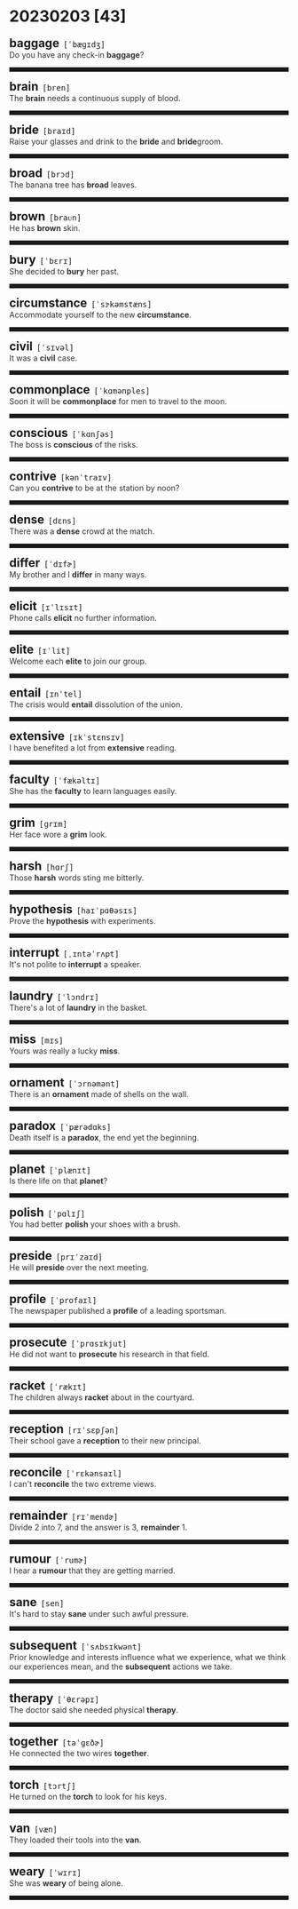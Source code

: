 <style>
/*不显示details的三角符号*/
details > summary::marker {
    display: none;
    content: none;
}
/*去掉外边框*/
details summary{
    outline:none;
    cursor:pointer;/*鼠标放上去之后变成手型*/
}
/*去掉前面默认的小黑三角*/
details summary::-webkit-details-marker{
    display:none; 
}
</style>
# 20230203 [43]  

<div style="display: flex;align-items: baseline;">
    <h2 style="margin-bottom: 0;margin-top: 0">baggage</h2>
    <p style="padding:0 .5em; margin: 0;font-family: monospace;">[ˈbæɡɪdʒ]</p>
    <p class="interpretation_60153" style="display:none ;padding:0 .5em; margin: 0; white-space: nowrap;overflow: hidden;text-overflow: ellipsis;">n. 行李</p>
</div>
<details class="details_60153">
    <summary style="color: #303030;">Do you have any check-in <strong>baggage</strong>?</summary>
    你有要托运的行李吗？
</details>
<hr style="padding-bottom: 0.5em;" />


<div style="display: flex;align-items: baseline;">
    <h2 style="margin-bottom: 0;margin-top: 0">brain</h2>
    <p style="padding:0 .5em; margin: 0;font-family: monospace;">[bren]</p>
    <p class="interpretation_60153" style="display:none ;padding:0 .5em; margin: 0; white-space: nowrap;overflow: hidden;text-overflow: ellipsis;">n. 脑；脑力；智力</p>
</div>
<details class="details_60153">
    <summary style="color: #303030;">The <strong>brain</strong> needs a continuous supply of blood.</summary>
    大脑需要连续不断地供血。
</details>
<hr style="padding-bottom: 0.5em;" />


<div style="display: flex;align-items: baseline;">
    <h2 style="margin-bottom: 0;margin-top: 0">bride</h2>
    <p style="padding:0 .5em; margin: 0;font-family: monospace;">[braɪd]</p>
    <p class="interpretation_60153" style="display:none ;padding:0 .5em; margin: 0; white-space: nowrap;overflow: hidden;text-overflow: ellipsis;">n. 新娘</p>
</div>
<details class="details_60153">
    <summary style="color: #303030;">Raise your glasses and drink to the <strong>bride</strong> and <strong>bride</strong>groom.</summary>
    请大家为新娘新郎干杯。
</details>
<hr style="padding-bottom: 0.5em;" />


<div style="display: flex;align-items: baseline;">
    <h2 style="margin-bottom: 0;margin-top: 0">broad</h2>
    <p style="padding:0 .5em; margin: 0;font-family: monospace;">[brɔd]</p>
    <p class="interpretation_60153" style="display:none ;padding:0 .5em; margin: 0; white-space: nowrap;overflow: hidden;text-overflow: ellipsis;">adj. 宽阔的；广阔的</p>
</div>
<details class="details_60153">
    <summary style="color: #303030;">The banana tree has <strong>broad</strong> leaves.</summary>
    香蕉树的叶子很宽大。
</details>
<hr style="padding-bottom: 0.5em;" />


<div style="display: flex;align-items: baseline;">
    <h2 style="margin-bottom: 0;margin-top: 0">brown</h2>
    <p style="padding:0 .5em; margin: 0;font-family: monospace;">[braᴜn]</p>
    <p class="interpretation_60153" style="display:none ;padding:0 .5em; margin: 0; white-space: nowrap;overflow: hidden;text-overflow: ellipsis;">adj. 褐色的；棕色的
n. 褐色；棕色</p>
</div>
<details class="details_60153">
    <summary style="color: #303030;">He has <strong>brown</strong> skin.</summary>
    他的皮肤是棕色的。
</details>
<hr style="padding-bottom: 0.5em;" />


<div style="display: flex;align-items: baseline;">
    <h2 style="margin-bottom: 0;margin-top: 0">bury</h2>
    <p style="padding:0 .5em; margin: 0;font-family: monospace;">[ˈbɛrɪ]</p>
    <p class="interpretation_60153" style="display:none ;padding:0 .5em; margin: 0; white-space: nowrap;overflow: hidden;text-overflow: ellipsis;">v. 埋葬；埋藏</p>
</div>
<details class="details_60153">
    <summary style="color: #303030;">She decided to <strong>bury</strong> her past.</summary>
    她决定埋葬自己的过去。
</details>
<hr style="padding-bottom: 0.5em;" />


<div style="display: flex;align-items: baseline;">
    <h2 style="margin-bottom: 0;margin-top: 0">circumstance</h2>
    <p style="padding:0 .5em; margin: 0;font-family: monospace;">[ˈsɝkəmstæns]</p>
    <p class="interpretation_60153" style="display:none ;padding:0 .5em; margin: 0; white-space: nowrap;overflow: hidden;text-overflow: ellipsis;">n. 环境；情况</p>
</div>
<details class="details_60153">
    <summary style="color: #303030;">Accommodate yourself to the new <strong>circumstance</strong>.</summary>
    你应适应新环境。
</details>
<hr style="padding-bottom: 0.5em;" />


<div style="display: flex;align-items: baseline;">
    <h2 style="margin-bottom: 0;margin-top: 0">civil</h2>
    <p style="padding:0 .5em; margin: 0;font-family: monospace;">[ˈsɪvəl]</p>
    <p class="interpretation_60153" style="display:none ;padding:0 .5em; margin: 0; white-space: nowrap;overflow: hidden;text-overflow: ellipsis;">adj. 公民的；国内的；民用的；文明的</p>
</div>
<details class="details_60153">
    <summary style="color: #303030;">It was a <strong>civil</strong> case.</summary>
    这是一起民事案件。
</details>
<hr style="padding-bottom: 0.5em;" />


<div style="display: flex;align-items: baseline;">
    <h2 style="margin-bottom: 0;margin-top: 0">commonplace</h2>
    <p style="padding:0 .5em; margin: 0;font-family: monospace;">[ˈkɑmənples]</p>
    <p class="interpretation_60153" style="display:none ;padding:0 .5em; margin: 0; white-space: nowrap;overflow: hidden;text-overflow: ellipsis;">adj. 普通的；平庸的
n. 平凡的事</p>
</div>
<details class="details_60153">
    <summary style="color: #303030;">Soon it will be <strong>commonplace</strong> for men to travel to the moon.</summary>
    人们去月球旅行很快就会成为平常的事。
</details>
<hr style="padding-bottom: 0.5em;" />


<div style="display: flex;align-items: baseline;">
    <h2 style="margin-bottom: 0;margin-top: 0">conscious</h2>
    <p style="padding:0 .5em; margin: 0;font-family: monospace;">[ˈkɑnʃəs]</p>
    <p class="interpretation_60153" style="display:none ;padding:0 .5em; margin: 0; white-space: nowrap;overflow: hidden;text-overflow: ellipsis;">adj. 有意识的；有知觉的；刻意的</p>
</div>
<details class="details_60153">
    <summary style="color: #303030;">The boss is <strong>conscious</strong> of the risks.</summary>
    老板意识到了这些风险。
</details>
<hr style="padding-bottom: 0.5em;" />


<div style="display: flex;align-items: baseline;">
    <h2 style="margin-bottom: 0;margin-top: 0">contrive</h2>
    <p style="padding:0 .5em; margin: 0;font-family: monospace;">[kənˈtraɪv]</p>
    <p class="interpretation_60153" style="display:none ;padding:0 .5em; margin: 0; white-space: nowrap;overflow: hidden;text-overflow: ellipsis;">v. 图谋；发明；设计；设法做到</p>
</div>
<details class="details_60153">
    <summary style="color: #303030;">Can you <strong>contrive</strong> to be at the station by noon?</summary>
    你能设法在中午前赶到车站吗？
</details>
<hr style="padding-bottom: 0.5em;" />


<div style="display: flex;align-items: baseline;">
    <h2 style="margin-bottom: 0;margin-top: 0">dense</h2>
    <p style="padding:0 .5em; margin: 0;font-family: monospace;">[dɛns]</p>
    <p class="interpretation_60153" style="display:none ;padding:0 .5em; margin: 0; white-space: nowrap;overflow: hidden;text-overflow: ellipsis;">adj. 密集的；稠密的；愚钝的</p>
</div>
<details class="details_60153">
    <summary style="color: #303030;">There was a <strong>dense</strong> crowd at the match.</summary>
    比赛场上有密集的人群。
</details>
<hr style="padding-bottom: 0.5em;" />


<div style="display: flex;align-items: baseline;">
    <h2 style="margin-bottom: 0;margin-top: 0">differ</h2>
    <p style="padding:0 .5em; margin: 0;font-family: monospace;">[ˈdɪfɚ]</p>
    <p class="interpretation_60153" style="display:none ;padding:0 .5em; margin: 0; white-space: nowrap;overflow: hidden;text-overflow: ellipsis;">v. 与…不同；与…相异</p>
</div>
<details class="details_60153">
    <summary style="color: #303030;">My brother and I <strong>differ</strong> in many ways.</summary>
    我和我兄弟在许多方面都不同。
</details>
<hr style="padding-bottom: 0.5em;" />


<div style="display: flex;align-items: baseline;">
    <h2 style="margin-bottom: 0;margin-top: 0">elicit</h2>
    <p style="padding:0 .5em; margin: 0;font-family: monospace;">[ɪˈlɪsɪt]</p>
    <p class="interpretation_60153" style="display:none ;padding:0 .5em; margin: 0; white-space: nowrap;overflow: hidden;text-overflow: ellipsis;">v. 引出；诱出；探出</p>
</div>
<details class="details_60153">
    <summary style="color: #303030;">Phone calls <strong>elicit</strong> no further information.</summary>
    几个电话都没有打听到进一步的消息。
</details>
<hr style="padding-bottom: 0.5em;" />


<div style="display: flex;align-items: baseline;">
    <h2 style="margin-bottom: 0;margin-top: 0">elite</h2>
    <p style="padding:0 .5em; margin: 0;font-family: monospace;">[ɪˈlit]</p>
    <p class="interpretation_60153" style="display:none ;padding:0 .5em; margin: 0; white-space: nowrap;overflow: hidden;text-overflow: ellipsis;">n. 精英；精华；中坚</p>
</div>
<details class="details_60153">
    <summary style="color: #303030;">Welcome each <strong>elite</strong> to join our group.</summary>
    欢迎各位精英加入我们的团队。
</details>
<hr style="padding-bottom: 0.5em;" />


<div style="display: flex;align-items: baseline;">
    <h2 style="margin-bottom: 0;margin-top: 0">entail</h2>
    <p style="padding:0 .5em; margin: 0;font-family: monospace;">[ɪnˈtel]</p>
    <p class="interpretation_60153" style="display:none ;padding:0 .5em; margin: 0; white-space: nowrap;overflow: hidden;text-overflow: ellipsis;">v. 使必要；牵涉</p>
</div>
<details class="details_60153">
    <summary style="color: #303030;">The crisis would <strong>entail</strong> dissolution of the union.</summary>
    这场危机必定会导致联盟的解体。
</details>
<hr style="padding-bottom: 0.5em;" />


<div style="display: flex;align-items: baseline;">
    <h2 style="margin-bottom: 0;margin-top: 0">extensive</h2>
    <p style="padding:0 .5em; margin: 0;font-family: monospace;">[ɪkˈstɛnsɪv]</p>
    <p class="interpretation_60153" style="display:none ;padding:0 .5em; margin: 0; white-space: nowrap;overflow: hidden;text-overflow: ellipsis;">adj. 广大的；广阔的；广泛的；大量的</p>
</div>
<details class="details_60153">
    <summary style="color: #303030;">I have benefited a lot from <strong>extensive</strong> reading.</summary>
    广泛的阅读使我受益匪浅。
</details>
<hr style="padding-bottom: 0.5em;" />


<div style="display: flex;align-items: baseline;">
    <h2 style="margin-bottom: 0;margin-top: 0">faculty</h2>
    <p style="padding:0 .5em; margin: 0;font-family: monospace;">[ˈfækəltɪ]</p>
    <p class="interpretation_60153" style="display:none ;padding:0 .5em; margin: 0; white-space: nowrap;overflow: hidden;text-overflow: ellipsis;">n. 才能；能力；全体教员；院系</p>
</div>
<details class="details_60153">
    <summary style="color: #303030;">She has the <strong>faculty</strong> to learn languages easily.</summary>
    她有轻而易举学会语言的才能。
</details>
<hr style="padding-bottom: 0.5em;" />


<div style="display: flex;align-items: baseline;">
    <h2 style="margin-bottom: 0;margin-top: 0">grim</h2>
    <p style="padding:0 .5em; margin: 0;font-family: monospace;">[ɡrɪm]</p>
    <p class="interpretation_60153" style="display:none ;padding:0 .5em; margin: 0; white-space: nowrap;overflow: hidden;text-overflow: ellipsis;">adj. 严厉的；严峻的；冷酷无情的；坚定的；可怕的</p>
</div>
<details class="details_60153">
    <summary style="color: #303030;">Her face wore a <strong>grim</strong> look.</summary>
    她脸上显出严厉的神情。
</details>
<hr style="padding-bottom: 0.5em;" />


<div style="display: flex;align-items: baseline;">
    <h2 style="margin-bottom: 0;margin-top: 0">harsh</h2>
    <p style="padding:0 .5em; margin: 0;font-family: monospace;">[hɑrʃ]</p>
    <p class="interpretation_60153" style="display:none ;padding:0 .5em; margin: 0; white-space: nowrap;overflow: hidden;text-overflow: ellipsis;">adj. 严厉的；严酷的；刺耳的</p>
</div>
<details class="details_60153">
    <summary style="color: #303030;">Those <strong>harsh</strong> words sting me bitterly.</summary>
    那些严厉的言辞刺痛了我。
</details>
<hr style="padding-bottom: 0.5em;" />


<div style="display: flex;align-items: baseline;">
    <h2 style="margin-bottom: 0;margin-top: 0">hypothesis</h2>
    <p style="padding:0 .5em; margin: 0;font-family: monospace;">[haɪˈpɑθəsɪs]</p>
    <p class="interpretation_60153" style="display:none ;padding:0 .5em; margin: 0; white-space: nowrap;overflow: hidden;text-overflow: ellipsis;">n. 假设；假说</p>
</div>
<details class="details_60153">
    <summary style="color: #303030;">Prove the <strong>hypothesis</strong> with experiments.</summary>
    用实验来证明这个假设。
</details>
<hr style="padding-bottom: 0.5em;" />


<div style="display: flex;align-items: baseline;">
    <h2 style="margin-bottom: 0;margin-top: 0">interrupt</h2>
    <p style="padding:0 .5em; margin: 0;font-family: monospace;">[ˌɪntəˈrʌpt]</p>
    <p class="interpretation_60153" style="display:none ;padding:0 .5em; margin: 0; white-space: nowrap;overflow: hidden;text-overflow: ellipsis;">v. 打断；打扰；打岔</p>
</div>
<details class="details_60153">
    <summary style="color: #303030;">It's not polite to <strong>interrupt</strong> a speaker.</summary>
    打断别人的谈话是不礼貌的。
</details>
<hr style="padding-bottom: 0.5em;" />


<div style="display: flex;align-items: baseline;">
    <h2 style="margin-bottom: 0;margin-top: 0">laundry</h2>
    <p style="padding:0 .5em; margin: 0;font-family: monospace;">[ˈlɔndrɪ]</p>
    <p class="interpretation_60153" style="display:none ;padding:0 .5em; margin: 0; white-space: nowrap;overflow: hidden;text-overflow: ellipsis;">n. 洗衣店；要洗的衣物</p>
</div>
<details class="details_60153">
    <summary style="color: #303030;">There's a lot of <strong>laundry</strong> in the basket.</summary>
    筐子里有许多要洗的衣物。
</details>
<hr style="padding-bottom: 0.5em;" />


<div style="display: flex;align-items: baseline;">
    <h2 style="margin-bottom: 0;margin-top: 0">miss</h2>
    <p style="padding:0 .5em; margin: 0;font-family: monospace;">[mɪs]</p>
    <p class="interpretation_60153" style="display:none ;padding:0 .5em; margin: 0; white-space: nowrap;overflow: hidden;text-overflow: ellipsis;">v. 想念；错过；漏掉
n. 错过；女士；小姐</p>
</div>
<details class="details_60153">
    <summary style="color: #303030;">Yours was really a lucky <strong>miss</strong>.</summary>
    你这一次真是幸免。
</details>
<hr style="padding-bottom: 0.5em;" />


<div style="display: flex;align-items: baseline;">
    <h2 style="margin-bottom: 0;margin-top: 0">ornament</h2>
    <p style="padding:0 .5em; margin: 0;font-family: monospace;">[ˈɔrnəmənt]</p>
    <p class="interpretation_60153" style="display:none ;padding:0 .5em; margin: 0; white-space: nowrap;overflow: hidden;text-overflow: ellipsis;">n. 装饰；装饰品
v. 装饰；美化</p>
</div>
<details class="details_60153">
    <summary style="color: #303030;">There is an <strong>ornament</strong> made of shells on the wall.</summary>
    墙上有一个贝壳做成的装饰品。
</details>
<hr style="padding-bottom: 0.5em;" />


<div style="display: flex;align-items: baseline;">
    <h2 style="margin-bottom: 0;margin-top: 0">paradox</h2>
    <p style="padding:0 .5em; margin: 0;font-family: monospace;">[ˈpærədɑks]</p>
    <p class="interpretation_60153" style="display:none ;padding:0 .5em; margin: 0; white-space: nowrap;overflow: hidden;text-overflow: ellipsis;">n. 悖论；矛盾</p>
</div>
<details class="details_60153">
    <summary style="color: #303030;">Death itself is a <strong>paradox</strong>, the end yet the beginning.</summary>
    死亡本身就是一个悖论，它既是结束又是开始。
</details>
<hr style="padding-bottom: 0.5em;" />


<div style="display: flex;align-items: baseline;">
    <h2 style="margin-bottom: 0;margin-top: 0">planet</h2>
    <p style="padding:0 .5em; margin: 0;font-family: monospace;">[ˈplænɪt]</p>
    <p class="interpretation_60153" style="display:none ;padding:0 .5em; margin: 0; white-space: nowrap;overflow: hidden;text-overflow: ellipsis;">n. 行星</p>
</div>
<details class="details_60153">
    <summary style="color: #303030;">Is there life on that <strong>planet</strong>?</summary>
    那颗行星上有生命吗？
</details>
<hr style="padding-bottom: 0.5em;" />


<div style="display: flex;align-items: baseline;">
    <h2 style="margin-bottom: 0;margin-top: 0">polish</h2>
    <p style="padding:0 .5em; margin: 0;font-family: monospace;">[ˈpɑlɪʃ]</p>
    <p class="interpretation_60153" style="display:none ;padding:0 .5em; margin: 0; white-space: nowrap;overflow: hidden;text-overflow: ellipsis;">v. 擦亮；磨光；润色；完善
n. 光泽；上光剂</p>
</div>
<details class="details_60153">
    <summary style="color: #303030;">You had better <strong>polish</strong> your shoes with a brush.</summary>
    你最好用刷子刷刷鞋。
</details>
<hr style="padding-bottom: 0.5em;" />


<div style="display: flex;align-items: baseline;">
    <h2 style="margin-bottom: 0;margin-top: 0">preside</h2>
    <p style="padding:0 .5em; margin: 0;font-family: monospace;">[prɪˈzaɪd]</p>
    <p class="interpretation_60153" style="display:none ;padding:0 .5em; margin: 0; white-space: nowrap;overflow: hidden;text-overflow: ellipsis;">v. 主持；指挥；担任会议主席</p>
</div>
<details class="details_60153">
    <summary style="color: #303030;">He will <strong>preside</strong> over the next meeting.</summary>
    他将主持下一次的会议。
</details>
<hr style="padding-bottom: 0.5em;" />


<div style="display: flex;align-items: baseline;">
    <h2 style="margin-bottom: 0;margin-top: 0">profile</h2>
    <p style="padding:0 .5em; margin: 0;font-family: monospace;">[ˈprofaɪl]</p>
    <p class="interpretation_60153" style="display:none ;padding:0 .5em; margin: 0; white-space: nowrap;overflow: hidden;text-overflow: ellipsis;">n. 侧面像；轮廓；简介</p>
</div>
<details class="details_60153">
    <summary style="color: #303030;">The newspaper published a <strong>profile</strong> of a leading sportsman.</summary>
    该报刊登了一篇关于一名优秀运动员的简介。
</details>
<hr style="padding-bottom: 0.5em;" />


<div style="display: flex;align-items: baseline;">
    <h2 style="margin-bottom: 0;margin-top: 0">prosecute</h2>
    <p style="padding:0 .5em; margin: 0;font-family: monospace;">[ˈprɑsɪkjut]</p>
    <p class="interpretation_60153" style="display:none ;padding:0 .5em; margin: 0; white-space: nowrap;overflow: hidden;text-overflow: ellipsis;">v. 起诉；控告；检举；指控；继续从事</p>
</div>
<details class="details_60153">
    <summary style="color: #303030;">He did not want to <strong>prosecute</strong> his research in that field.</summary>
    他不想继续在那个领域的研究。
</details>
<hr style="padding-bottom: 0.5em;" />


<div style="display: flex;align-items: baseline;">
    <h2 style="margin-bottom: 0;margin-top: 0">racket</h2>
    <p style="padding:0 .5em; margin: 0;font-family: monospace;">[ˈrækɪt]</p>
    <p class="interpretation_60153" style="display:none ;padding:0 .5em; margin: 0; white-space: nowrap;overflow: hidden;text-overflow: ellipsis;">n. 喧哗；球拍
v. 吵闹；用球拍打</p>
</div>
<details class="details_60153">
    <summary style="color: #303030;">The children always <strong>racket</strong> about in the courtyard.</summary>
    孩子们总是在院子里吵吵闹闹。
</details>
<hr style="padding-bottom: 0.5em;" />


<div style="display: flex;align-items: baseline;">
    <h2 style="margin-bottom: 0;margin-top: 0">reception</h2>
    <p style="padding:0 .5em; margin: 0;font-family: monospace;">[rɪˈsɛpʃən]</p>
    <p class="interpretation_60153" style="display:none ;padding:0 .5em; margin: 0; white-space: nowrap;overflow: hidden;text-overflow: ellipsis;">n. 接待；招待会</p>
</div>
<details class="details_60153">
    <summary style="color: #303030;">Their school gave a <strong>reception</strong> to their new principal.</summary>
    他们学校为新校长举办了一个招待会。
</details>
<hr style="padding-bottom: 0.5em;" />


<div style="display: flex;align-items: baseline;">
    <h2 style="margin-bottom: 0;margin-top: 0">reconcile</h2>
    <p style="padding:0 .5em; margin: 0;font-family: monospace;">[ˈrɛkənsaɪl]</p>
    <p class="interpretation_60153" style="display:none ;padding:0 .5em; margin: 0; white-space: nowrap;overflow: hidden;text-overflow: ellipsis;">v. 使和解；使和好；调和</p>
</div>
<details class="details_60153">
    <summary style="color: #303030;">I can't <strong>reconcile</strong> the two extreme views.</summary>
    我无法调和这两种极端的观点。
</details>
<hr style="padding-bottom: 0.5em;" />


<div style="display: flex;align-items: baseline;">
    <h2 style="margin-bottom: 0;margin-top: 0">remainder</h2>
    <p style="padding:0 .5em; margin: 0;font-family: monospace;">[rɪˈmendɚ]</p>
    <p class="interpretation_60153" style="display:none ;padding:0 .5em; margin: 0; white-space: nowrap;overflow: hidden;text-overflow: ellipsis;">n. 剩余物；其余的人；余数
v. 廉价出售</p>
</div>
<details class="details_60153">
    <summary style="color: #303030;">Divide 2 into 7, and the answer is 3, <strong>remainder</strong> 1.</summary>
    7 除以 2，商3余 1。
</details>
<hr style="padding-bottom: 0.5em;" />


<div style="display: flex;align-items: baseline;">
    <h2 style="margin-bottom: 0;margin-top: 0">rumour</h2>
    <p style="padding:0 .5em; margin: 0;font-family: monospace;">[ˈrumɚ]</p>
    <p class="interpretation_60153" style="display:none ;padding:0 .5em; margin: 0; white-space: nowrap;overflow: hidden;text-overflow: ellipsis;">n. 谣言
v. 谣传</p>
</div>
<details class="details_60153">
    <summary style="color: #303030;">I hear a <strong>rumour</strong> that they are getting married.</summary>
    我听到传闻，说他们要结婚了。
</details>
<hr style="padding-bottom: 0.5em;" />


<div style="display: flex;align-items: baseline;">
    <h2 style="margin-bottom: 0;margin-top: 0">sane</h2>
    <p style="padding:0 .5em; margin: 0;font-family: monospace;">[sen]</p>
    <p class="interpretation_60153" style="display:none ;padding:0 .5em; margin: 0; white-space: nowrap;overflow: hidden;text-overflow: ellipsis;">adj. 心智健全的；头脑清醒的；明智的</p>
</div>
<details class="details_60153">
    <summary style="color: #303030;">It's hard to stay <strong>sane</strong> under such awful pressure.</summary>
    在如此可怕的压力下很难保持理智。
</details>
<hr style="padding-bottom: 0.5em;" />


<div style="display: flex;align-items: baseline;">
    <h2 style="margin-bottom: 0;margin-top: 0">subsequent</h2>
    <p style="padding:0 .5em; margin: 0;font-family: monospace;">[ˈsʌbsɪkwənt]</p>
    <p class="interpretation_60153" style="display:none ;padding:0 .5em; margin: 0; white-space: nowrap;overflow: hidden;text-overflow: ellipsis;">adj. 随后的；后来的</p>
</div>
<details class="details_60153">
    <summary style="color: #303030;">Prior knowledge and interests influence what we experience, what we think our experiences mean, and the <strong>subsequent</strong> actions we take.</summary>
    之前的知识和兴趣会影响我们的经历，影响我们对自身经历之意义的思考以及我们之后会采取的行动。
</details>
<hr style="padding-bottom: 0.5em;" />


<div style="display: flex;align-items: baseline;">
    <h2 style="margin-bottom: 0;margin-top: 0">therapy</h2>
    <p style="padding:0 .5em; margin: 0;font-family: monospace;">[ˈθɛrəpɪ]</p>
    <p class="interpretation_60153" style="display:none ;padding:0 .5em; margin: 0; white-space: nowrap;overflow: hidden;text-overflow: ellipsis;">n. 治疗；疗法</p>
</div>
<details class="details_60153">
    <summary style="color: #303030;">The doctor said she needed physical <strong>therapy</strong>.</summary>
    医生说她需要物理治疗。
</details>
<hr style="padding-bottom: 0.5em;" />


<div style="display: flex;align-items: baseline;">
    <h2 style="margin-bottom: 0;margin-top: 0">together</h2>
    <p style="padding:0 .5em; margin: 0;font-family: monospace;">[təˈɡɛðɚ]</p>
    <p class="interpretation_60153" style="display:none ;padding:0 .5em; margin: 0; white-space: nowrap;overflow: hidden;text-overflow: ellipsis;">adv. 一起</p>
</div>
<details class="details_60153">
    <summary style="color: #303030;">He connected the two wires <strong>together</strong>.</summary>
    他把两根线连接了在一起。
</details>
<hr style="padding-bottom: 0.5em;" />


<div style="display: flex;align-items: baseline;">
    <h2 style="margin-bottom: 0;margin-top: 0">torch</h2>
    <p style="padding:0 .5em; margin: 0;font-family: monospace;">[tɔrtʃ]</p>
    <p class="interpretation_60153" style="display:none ;padding:0 .5em; margin: 0; white-space: nowrap;overflow: hidden;text-overflow: ellipsis;">n. 火炬；手电筒；火把</p>
</div>
<details class="details_60153">
    <summary style="color: #303030;">He turned on the <strong>torch</strong> to look for his keys.</summary>
    他打开了手电筒，寻找钥匙。
</details>
<hr style="padding-bottom: 0.5em;" />


<div style="display: flex;align-items: baseline;">
    <h2 style="margin-bottom: 0;margin-top: 0">van</h2>
    <p style="padding:0 .5em; margin: 0;font-family: monospace;">[væn]</p>
    <p class="interpretation_60153" style="display:none ;padding:0 .5em; margin: 0; white-space: nowrap;overflow: hidden;text-overflow: ellipsis;">n. 厢式货车</p>
</div>
<details class="details_60153">
    <summary style="color: #303030;">They loaded their tools into the <strong>van</strong>.</summary>
    他们把工具装上运货车。
</details>
<hr style="padding-bottom: 0.5em;" />


<div style="display: flex;align-items: baseline;">
    <h2 style="margin-bottom: 0;margin-top: 0">weary</h2>
    <p style="padding:0 .5em; margin: 0;font-family: monospace;">[ˈwɪrɪ]</p>
    <p class="interpretation_60153" style="display:none ;padding:0 .5em; margin: 0; white-space: nowrap;overflow: hidden;text-overflow: ellipsis;">adj. 疲倦的；厌烦的
v. （使）厌倦；厌烦</p>
</div>
<details class="details_60153">
    <summary style="color: #303030;">She was <strong>weary</strong> of being alone.</summary>
    她厌倦了独处。
</details>
<hr style="padding-bottom: 0.5em;" />

<script>
const details = document.querySelectorAll('.details_60153');
const translates = document.querySelectorAll('.interpretation_60153');

details.forEach((item, index) => item.addEventListener('toggle', () => {
    if (item.open) {
        translates[index].style.display = 'block';
    } else translates[index].style.display = 'none';
}));
</script>
